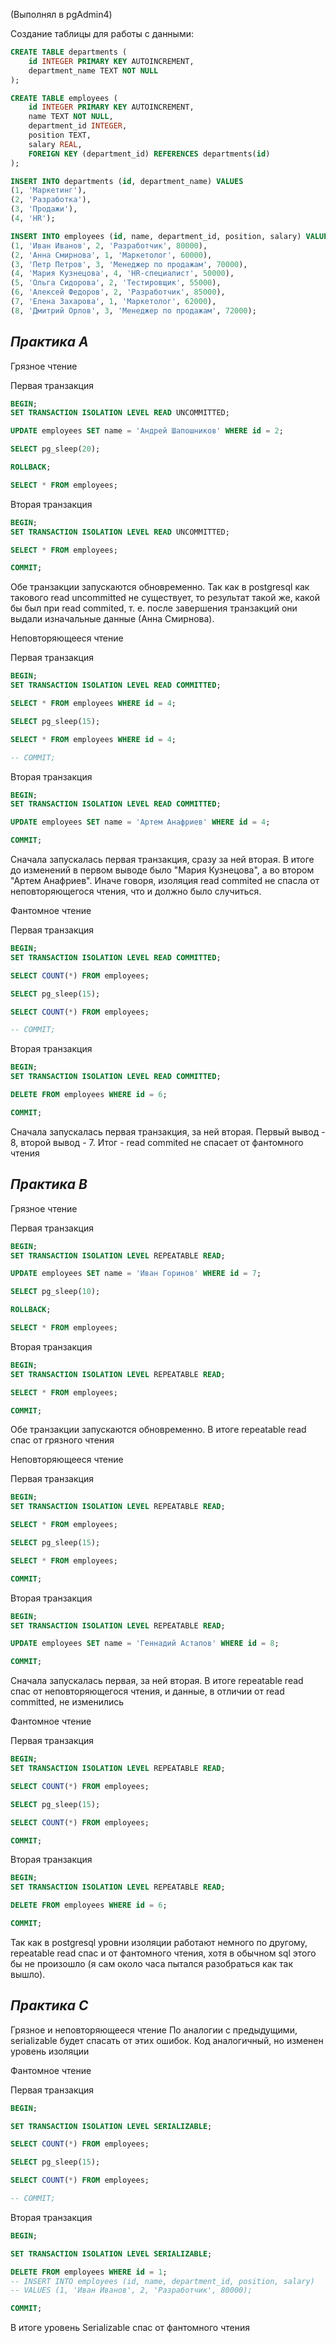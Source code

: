 (Выполнял в pgAdmin4)

Создание таблицы для работы с данными:

```sql
CREATE TABLE departments (
    id INTEGER PRIMARY KEY AUTOINCREMENT,
    department_name TEXT NOT NULL
);

CREATE TABLE employees (
    id INTEGER PRIMARY KEY AUTOINCREMENT,
    name TEXT NOT NULL,
    department_id INTEGER,
    position TEXT,
    salary REAL,
    FOREIGN KEY (department_id) REFERENCES departments(id)
);

INSERT INTO departments (id, department_name) VALUES 
(1, 'Маркетинг'),
(2, 'Разработка'),
(3, 'Продажи'),
(4, 'HR');

INSERT INTO employees (id, name, department_id, position, salary) VALUES 
(1, 'Иван Иванов', 2, 'Разработчик', 80000),
(2, 'Анна Смирнова', 1, 'Маркетолог', 60000),
(3, 'Петр Петров', 3, 'Менеджер по продажам', 70000),
(4, 'Мария Кузнецова', 4, 'HR-специалист', 50000),
(5, 'Ольга Сидорова', 2, 'Тестировщик', 55000),
(6, 'Алексей Федоров', 2, 'Разработчик', 85000),
(7, 'Елена Захарова', 1, 'Маркетолог', 62000),
(8, 'Дмитрий Орлов', 3, 'Менеджер по продажам', 72000);
```


*Практика A*
-
Грязное чтение

Первая транзакция
```sql
BEGIN;
SET TRANSACTION ISOLATION LEVEL READ UNCOMMITTED;

UPDATE employees SET name = 'Андрей Шапошников' WHERE id = 2;

SELECT pg_sleep(20);

ROLLBACK;

SELECT * FROM employees;
```

Вторая транзакция
```sql
BEGIN;
SET TRANSACTION ISOLATION LEVEL READ UNCOMMITTED;

SELECT * FROM employees;

COMMIT;
```

Обе транзакции запускаются обновременно.
Так как в postgresql как такового read uncommitted не существует, то результат такой же, какой бы был при read commited,
т. е. после завершения транзакций они выдали изначальные данные (Анна Смирнова).


Неповторяющееся чтение

Первая транзакция
```sql
BEGIN;
SET TRANSACTION ISOLATION LEVEL READ COMMITTED;

SELECT * FROM employees WHERE id = 4;

SELECT pg_sleep(15);

SELECT * FROM employees WHERE id = 4;

-- COMMIT;
```

Вторая транзакция
```sql
BEGIN;
SET TRANSACTION ISOLATION LEVEL READ COMMITTED;

UPDATE employees SET name = 'Артем Анафриев' WHERE id = 4;

COMMIT;
```

Сначала запускалась первая транзакция, сразу за ней вторая.
В итоге до изменений в первом выводе было "Мария Кузнецова", а во втором "Артем Анафриев". Иначе говоря,
изоляция read commited не спасла от неповторяющегося чтения, что и должно было случиться.


Фантомное чтение

Первая транзакция
```sql
BEGIN;
SET TRANSACTION ISOLATION LEVEL READ COMMITTED;

SELECT COUNT(*) FROM employees;

SELECT pg_sleep(15);

SELECT COUNT(*) FROM employees;

-- COMMIT;
```

Вторая транзакция
```sql
BEGIN;
SET TRANSACTION ISOLATION LEVEL READ COMMITTED;

DELETE FROM employees WHERE id = 6;

COMMIT;
```

Сначала запускалась первая транзакция, за ней вторая.
Первый вывод - 8, второй вывод - 7. Итог - read commited не спасает от фантомного чтения


*Практика B*
-

Грязное чтение

Первая транзакция
```sql
BEGIN;
SET TRANSACTION ISOLATION LEVEL REPEATABLE READ;

UPDATE employees SET name = 'Иван Горинов' WHERE id = 7;

SELECT pg_sleep(10);

ROLLBACK;

SELECT * FROM employees;
```

Вторая транзакция
```sql
BEGIN;
SET TRANSACTION ISOLATION LEVEL REPEATABLE READ;

SELECT * FROM employees;

COMMIT;
```

Обе транзакции запускаются обновременно.
В итоге repeatable read спас от грязного чтения


Неповторяющееся чтение

Первая транзакция
```sql
BEGIN;
SET TRANSACTION ISOLATION LEVEL REPEATABLE READ;

SELECT * FROM employees;

SELECT pg_sleep(15);

SELECT * FROM employees;

COMMIT;
```

Вторая транзакция
```sql
BEGIN;
SET TRANSACTION ISOLATION LEVEL REPEATABLE READ;

UPDATE employees SET name = 'Геннадий Астапов' WHERE id = 8;

COMMIT;
```

Сначала запускалась первая, за ней вторая.
В итоге repeatable read спас от неповторяющегося чтения, и данные, в отличии от read committed, не изменились


Фантомное чтение

Первая транзакция
```sql
BEGIN;
SET TRANSACTION ISOLATION LEVEL REPEATABLE READ;

SELECT COUNT(*) FROM employees;

SELECT pg_sleep(15);

SELECT COUNT(*) FROM employees;

COMMIT;
```

Вторая транзакция
```sql
BEGIN;
SET TRANSACTION ISOLATION LEVEL REPEATABLE READ;

DELETE FROM employees WHERE id = 6;

COMMIT;
```

Так как в postgresql уровни изоляции работают немного по другому, repeatable read спас и от фантомного чтения,
хотя в обычном sql этого бы не произошло (я сам около часа пытался разобраться как так вышло).


*Практика С*
-

Грязное и неповторяющееся чтение
По аналогии с предыдущими, serializable будет спасать от этих ошибок. Код аналогичный, но изменен уровень изоляции

Фантомное чтение

Первая транзакция
```sql
BEGIN;

SET TRANSACTION ISOLATION LEVEL SERIALIZABLE;

SELECT COUNT(*) FROM employees;

SELECT pg_sleep(15);

SELECT COUNT(*) FROM employees;

-- COMMIT;
```

Вторая транзакция
```sql
BEGIN;

SET TRANSACTION ISOLATION LEVEL SERIALIZABLE;

DELETE FROM employees WHERE id = 1;
-- INSERT INTO employees (id, name, department_id, position, salary) 
-- VALUES (1, 'Иван Иванов', 2, 'Разработчик', 80000);

COMMIT;
```

В итоге уровень Serializable спас от фантомного чтения  
